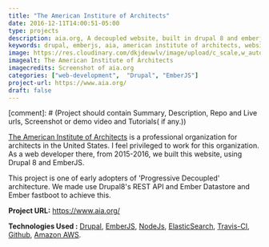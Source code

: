 ```yaml
---
title: "The American Institure of Architects"
date: 2016-12-11T14:00:51-05:00
type: projects
description: aia.org, A decoupled website, built in drupal 8 and emberjs
keywords: drupal, emberjs, aia, american institute of architects, website, web development
image: https://res.cloudinary.com/dkjdeuwlv/image/upload/c_scale,w_auto,q_auto/v1541962686/bargavkondapu.com/projects/aia-org.png
imagealt: The American Institute of Architects
imagecredits: Screenshot of aia.org
categories: ["web-development",  "Drupal", "EmberJS"]
project-url: https://www.aia.org/
draft: false
---
```


[comment]: # (Project should contain Summary, Description, Repo and Live urls, Screenshot or demo video and Tutorials( if any.))

[The American Institute of Architects](https:://www.aia.org) is a professional organization for architects in the United States. I feel privileged to work for this organization. As a web developer there, from 2015-2016, we built this website, using Drupal 8 and EmberJS.

This project is one of early adopters of 'Progressive Decoupled' architecture. We made use Drupal8's REST API and Ember Datastore and Ember fastboot to achieve this.

**Project URL:** https://www.aia.org/

**Technologies Used :**  [Drupal](https://www.drupal.org/), [EmberJS](https://www.emberjs.com/),
 [NodeJs](https://nodejs.org/en/), [ElasticSearch](https://www.elastic.co/), [Travis-CI](https://travis-ci.org/), [Github](https://github.com/), [Amazon AWS](https://aws.amazon.com/).
